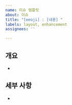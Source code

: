 ```yaml
---
name: 이슈 템플릿
about: 이슈
title: "[eeoji] : [내용] "
labels: layout, enhancement
assignees: ''

---
```


## 개요
- 

## 세부 사항
- 